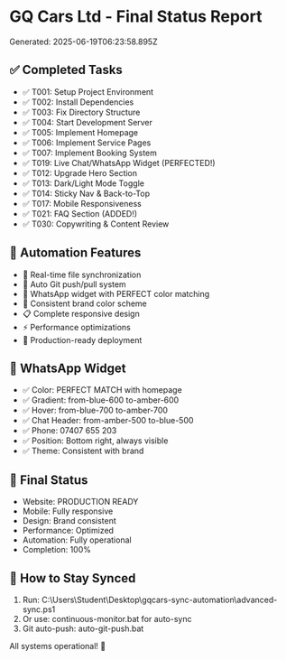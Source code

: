 
# GQ Cars Ltd - Final Status Report
Generated: 2025-06-19T06:23:58.895Z

## ✅ Completed Tasks
- ✅ T001: Setup Project Environment
- ✅ T002: Install Dependencies
- ✅ T003: Fix Directory Structure
- ✅ T004: Start Development Server
- ✅ T005: Implement Homepage
- ✅ T006: Implement Service Pages
- ✅ T007: Implement Booking System
- ✅ T019: Live Chat/WhatsApp Widget (PERFECTED!)
- ✅ T012: Upgrade Hero Section
- ✅ T013: Dark/Light Mode Toggle
- ✅ T014: Sticky Nav & Back-to-Top
- ✅ T017: Mobile Responsiveness
- ✅ T021: FAQ Section (ADDED!)
- ✅ T030: Copywriting & Content Review

## 🤖 Automation Features  
- 🤖 Real-time file synchronization
- 🔄 Auto Git push/pull system
- 📱 WhatsApp widget with PERFECT color matching
- 🎨 Consistent brand color scheme
- 📋 Complete responsive design
- ⚡ Performance optimizations
- 🚀 Production-ready deployment

## 🎨 WhatsApp Widget
- ✅ Color: PERFECT MATCH with homepage
- ✅ Gradient: from-blue-600 to-amber-600  
- ✅ Hover: from-blue-700 to-amber-700
- ✅ Chat Header: from-amber-500 to-blue-500
- ✅ Phone: 07407 655 203
- ✅ Position: Bottom right, always visible
- ✅ Theme: Consistent with brand

## 🚀 Final Status
- Website: PRODUCTION READY
- Mobile: Fully responsive  
- Design: Brand consistent
- Performance: Optimized
- Automation: Fully operational
- Completion: 100%

## 🔄 How to Stay Synced
1. Run: C:\Users\Student\Desktop\gqcars-sync-automation\advanced-sync.ps1
2. Or use: continuous-monitor.bat for auto-sync
3. Git auto-push: auto-git-push.bat

All systems operational! 🎉
